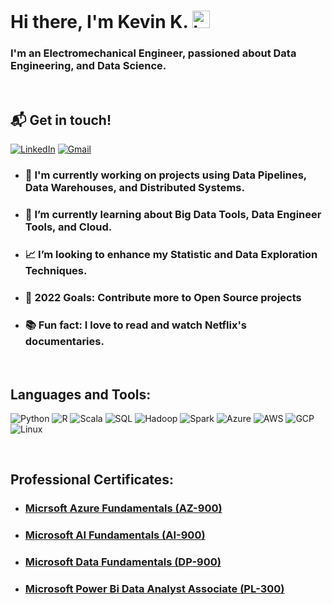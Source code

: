 # Hi there, I'm Kevin K. <img src="https://user-images.githubusercontent.com/1303154/88677602-1635ba80-d120-11ea-84d8-d263ba5fc3c0.gif" width="28px" alt="hi">

### I'm an Electromechanical Engineer, passioned about Data Engineering, and Data Science.

<br />

## 📬 Get in touch!

[![LinkedIn](https://img.shields.io/badge/-Kevin%20Knights-blue?logo=linkedin)](https://www.linkedin.com/in/knightsk/)
[![Gmail](https://img.shields.io/badge/-kevin.k.knights-white?logo=gmail)](mailto:kevin.k.knights@gmail.com)
<br />

- ### 🤖 I'm currently working on projects using Data Pipelines, Data Warehouses, and Distributed Systems.
- ### 🧠 I’m currently learning about Big Data Tools, Data Engineer Tools, and Cloud.
- ### 📈 I’m looking to enhance my Statistic and Data Exploration Techniques.
- ### 🥅 2022 Goals: Contribute more to Open Source projects
- ### 📚 Fun fact: I love to read and watch Netflix's documentaries.

<br />

## Languages and Tools:

![Python](https://img.shields.io/badge/-Python-black?style=for-the-badge&logo=python)
![R](https://img.shields.io/badge/-R-black?style=for-the-badge&logo=r)
![Scala](https://img.shields.io/badge/-Scala-black?style=for-the-badge&logo=scala)
![SQL](https://img.shields.io/badge/-PostgreSQL-black?style=for-the-badge&logo=postgresql)
![Hadoop](https://img.shields.io/badge/-Hadoop-black?style=for-the-badge&logo=apachehadoop)
![Spark](https://img.shields.io/badge/-Spark-black?style=for-the-badge&logo=apachespark)
![Azure](https://img.shields.io/badge/-Azure-black?style=for-the-badge&logo=microsoftazure)
![AWS](https://img.shields.io/badge/-AWS-black?style=for-the-badge&logo=amazonaws)
![GCP](https://img.shields.io/badge/-GCP-black?style=for-the-badge&logo=googlecloud)
![Linux](https://img.shields.io/badge/-Linux-black?style=for-the-badge&logo=linux)

<br />

## Professional Certificates:

- ### [Micrsoft Azure Fundamentals (AZ-900)](https://www.credly.com/earner/earned/badge/1593161f-d719-4f80-b186-7ccf876d3a32)
- ### [Microsoft AI Fundamentals (AI-900)](https://www.credly.com/earner/earned/badge/a93f30ad-ca7a-42e8-96b9-e42e30a69215)
- ### [Microsoft Data Fundamentals (DP-900)](https://www.credly.com/badges/66eb11fd-11d5-458d-8671-325357dfad9f)
- ### [Microsoft Power Bi Data Analyst Associate (PL-300)](https://www.credly.com/earner/earned/badge/325ad30d-5034-4922-8d57-b2b33f6faf34)
<br />

